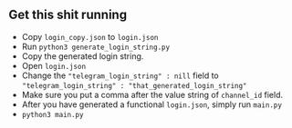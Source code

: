 ## Get this shit running
- Copy `login_copy.json` to `login.json`
- Run `python3 generate_login_string.py`
- Copy the generated login string.
- Open `login.json`
- Change the `"telegram_login_string" : nill` field to `"telegram_login_string" : "that_generated_login_string"`
- Make sure you put a comma after the value string of `channel_id` field.
- After you have generated a functional `login.json`, simply run `main.py`
- `python3 main.py`
